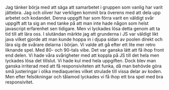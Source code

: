 Jag tänker börja med att säga att samarbetet i gruppen som vanlig har varit jättebra. Jag och oliver har verkligen kommit bra överens med att dela upp arbetet och kodandet. Denna uppgift har som förra varit en väldigt svår uppgift att ta sig an med tanke på att man inte hade någon som helst javascript erfarenhet sen tidigare. Men vi lyckades lösa detta genom att ta tid till att lära oss. I slutändan märkte jag att grunderna i JS var väldigt likt java vilket gjorde att man kunde hoppa in i djupa sidan av poolen direkt och lära sig de svårare delarna i början. Vi valde att gå efter ett lite mer retro liknande spel. Med 80- och 90-tals vibe. Det var ganska lätt att få ihop front end delen. Vi hade våra svårigheter med att koppla på JS till det hela men lyckades lösa det tillslut. 
Vi hade kul med hela uppgiften. Dock blev man ganska irriterad med att få responsiviteten att funka, då man behövde göra små justeringar i olika mediaqueries vilket strulade till vissa delar av koden. Men efter felsökningar och tålamod lyckades vi få ihop ett bra spel med bra responsivitet.
